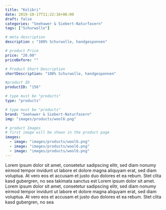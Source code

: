 ```yaml
---
title: "Kolibri"
date: 2019-10-17T11:22:16+06:00
draft: false
categories: "Seehawer & Siebert-Naturfasern"
tags: ["Schurwolle"]

# meta description
description : "100% Schurwolle, handgesponnen"

# product Price
price: "20.00"
priceBefore: ""

# Product Short Description
shortDescription: "100% Schurwolle, handgesponnen"

#product ID
productID: "156"

# type must be "products"
type: "products"

# type must be "products"
brand: "Seehawer & Siebert-Naturfasern"
img: "images/products/wool6.png"   

# product Images
# first image will be shown in the product page
images:
  - image: "images/products/wool6.png"
  - image: "images/products/wool6.png"
  - image: "images/products/wool6.png"
---
```


Lorem ipsum dolor sit amet, consetetur sadipscing elitr, sed diam nonumy eirmod tempor invidunt ut labore et dolore magna aliquyam erat, sed diam voluptua. At vero eos et accusam et justo duo dolores et ea rebum. Stet clita kasd gubergren, no sea takimata sanctus est Lorem ipsum dolor sit amet. Lorem ipsum dolor sit amet, consetetur sadipscing elitr, sed diam nonumy eirmod tempor invidunt ut labore et dolore magna aliquyam erat, sed diam voluptua. At vero eos et accusam et justo duo dolores et ea rebum. Stet clita kasd gubergren, no sea 
